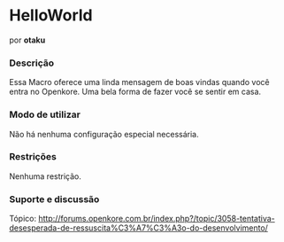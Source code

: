 # HelloWorld
por **otaku**

### Descrição

Essa Macro oferece uma linda mensagem de boas vindas quando você entra no Openkore. Uma bela forma de fazer você se sentir em casa.

### Modo de utilizar

Não há nenhuma configuração especial necessária.

### Restrições

Nenhuma restrição.

### Suporte e discussão
Tópico: http://forums.openkore.com.br/index.php?/topic/3058-tentativa-desesperada-de-ressuscita%C3%A7%C3%A3o-do-desenvolvimento/